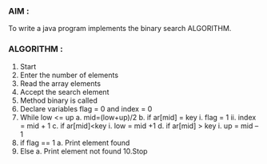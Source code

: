 ### AIM :

To write a java program implements the binary search ALGORITHM.

### ALGORITHM :

1.	Start
2.	Enter the number of elements
3.	Read the array elements
4.	Accept the search element
5.	Method binary is called
6.	Declare variables flag = 0 and index = 0
7.	While low <= up
a.	mid=(low+up)/2
b.	if ar[mid] = key
i.	flag = 1
ii.	index = mid + 1
c.	if ar[mid]<key
i.	low = mid +1
d.	if ar[mid] > key
i.	up = mid – 1
8.	if flag == 1
a.	Print element found
9.	Else
a.	Print element not found 10.Stop
